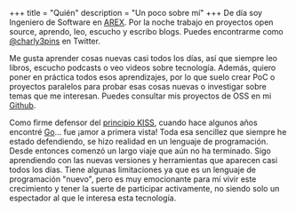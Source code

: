 +++
title = "Quién"
description = "Un poco sobre mí"
+++
De día soy Ingeniero de Software en [AREX](https://arex.io/). Por la noche trabajo en proyectos open source, aprendo, leo, escucho y escribo blogs. Puedes encontrarme como [@charly3pins](https://twitter.com/charly3pins) en Twitter.

Me gusta aprender cosas nuevas casi todos los días, así que siempre leo libros, escucho podcasts o veo videos sobre tecnología. Además, quiero poner en práctica todos esos aprendizajes, por lo que suelo crear PoC o proyectos paralelos para probar esas cosas nuevas o investigar sobre temas que me interesan. Puedes consultar mis proyectos de OSS en mi [Github](https://github.com/charly3pins).

Como firme defensor del [principio KISS](https://es.wikipedia.org/wiki/Principio_KISS), cuando hace algunos años encontré [Go](https://golang.org/)... fue ¡amor a primera vista! Toda esa sencillez que siempre he estado defendiendo, se hizo realidad en un lenguaje de programación. Desde entonces comenzó un largo viaje que aún no ha terminado. Sigo aprendiendo con las nuevas versiones y herramientas que aparecen casi todos los días. Tiene algunas limitaciones ya que es un lenguaje de programación "nuevo", pero es muy emocionante para mí vivir este crecimiento y tener la suerte de participar activamente, no siendo solo un espectador al que le interesa esta tecnología.